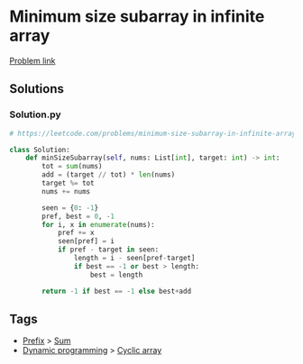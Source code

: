 # Minimum size subarray in infinite array

[Problem link](https://leetcode.com/problems/minimum-size-subarray-in-infinite-array/)

## Solutions


### Solution.py
```py
# https://leetcode.com/problems/minimum-size-subarray-in-infinite-array/

class Solution:
    def minSizeSubarray(self, nums: List[int], target: int) -> int:
        tot = sum(nums)
        add = (target // tot) * len(nums)
        target %= tot
        nums += nums

        seen = {0: -1}
        pref, best = 0, -1
        for i, x in enumerate(nums):
            pref += x
            seen[pref] = i
            if pref - target in seen:
                length = i - seen[pref-target]
                if best == -1 or best > length:
                    best = length

        return -1 if best == -1 else best+add
```
## Tags

* [Prefix](/README.md#Prefix) > [Sum](/README.md#Prefix-Sum)
* [Dynamic programming](/README.md#Dynamic_programming) > [Cyclic array](/README.md#Dynamic_programming-Cyclic_array)
